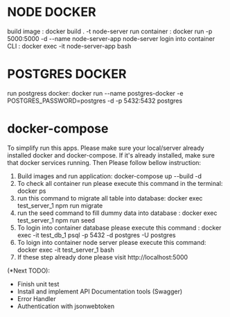 NODE DOCKER
=============
build image : docker build . -t node-server
run container : docker run -p 5000:5000 -d --name node-server-app node-server
login into container CLI : docker exec -it node-server-app bash

POSTGRES DOCKER
============
run postgress docker: docker run --name postgres-docker -e POSTGRES_PASSWORD=postgres -d -p 5432:5432 postgres


docker-compose
================
To simplify run this apps. Please make sure your local/server already installed docker and docker-compose.
If it's already installed, make sure that docker services running. Then Please follow bellow instruction:
1. Build images and run application: docker-compose up --build -d
2. To check all container run please execute this command in the terminal: docker ps 
3. run this command to migrate all table into database: docker exec test_server_1 npm run migrate
4. run the seed command to fill dummy data into database : docker exec test_server_1 npm run seed
5. To login into container database please execute this command :  docker exec -it test_db_1 psql -p 5432 -d postgres -U postgres
6. To loign into container node server please execute this command: docker exec -it test_server_1 bash
7. If these step already done please visit http://localhost:5000

(*Next TODO):
- Finish unit test
- Install and implement API Documentation tools (Swagger)
- Error Handler
- Authentication with jsonwebtoken